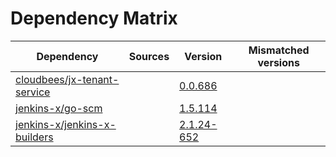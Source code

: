 # Dependency Matrix

Dependency | Sources | Version | Mismatched versions
---------- | ------- | ------- | -------------------
[cloudbees/jx-tenant-service](https://github.com/cloudbees/jx-tenant-service) |  | [0.0.686](https://github.com/cloudbees/jx-tenant-service/releases/tag/v0.0.686) | 
[jenkins-x/go-scm](https://github.com/jenkins-x/go-scm) |  | [1.5.114]() | 
[jenkins-x/jenkins-x-builders](https://github.com/jenkins-x/jenkins-x-builders) |  | [2.1.24-652]() | 
